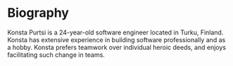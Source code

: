 # Biography

Konsta Purtsi is a 24-year-old software engineer located in Turku, Finland. Konsta has extensive experience in building
software professionally and as a hobby. Konsta prefers teamwork over individual heroic deeds, and enjoys facilitating
such change in teams.

